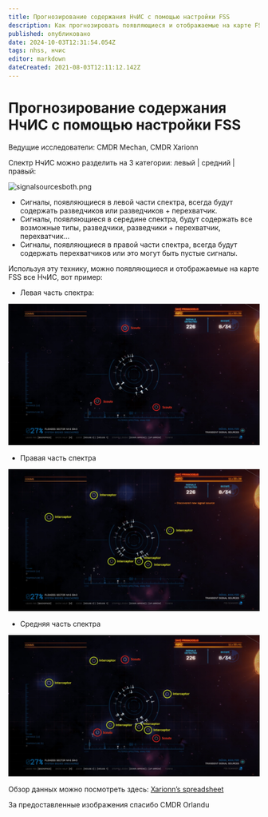 ```yaml
---
title: Прогнозирование содержания НчИС с помощью настройки FSS
description: Как прогнозировать появляющиеся и отображаемые на карте FSS все НчИС
published: опубликовано
date: 2024-10-03T12:31:54.054Z
tags: nhss, нчис
editor: markdown
dateCreated: 2021-08-03T12:11:12.142Z
---
```


# Прогнозирование содержания НчИС с помощью настройки FSS

Ведущие исследователи: CMDR Mechan, CMDR Xarionn

Спектр НчИС можно разделить на 3 категории: левый | средний | правый:

![signalsourcesboth.png](/signalsourcesboth.png)

- Сигналы, появляющиеся в левой части спектра, всегда будут содержать разведчиков или разведчиков + перехватчик.
- Сигналы, появляющиеся в середине спектра, будут содержать все возможные типы, разведчики, разведчики + перехватчик, перехватчик…
- Сигналы, появляющиеся в правой части спектра, всегда будут содержать перехватчиков или это могут быть пустые сигналы.

Используя эту технику, можно появляющиеся и отображаемые на карте FSS все НчИС, вот пример:

- Левая часть спектра:

![nhss_fss_left.jpg](/img/nhss_fss_left.jpg)


- Правая часть спектра

![nhss_fss_right.jpg](/img/nhss_fss_right.jpg)

- Средняя часть спектра

![nhss_fss_middle.jpg](/img/nhss_fss_middle.jpg)

Обзор данных можно посмотреть здесь: [Xarionn’s spreadsheet](https://docs.google.com/spreadsheets/d/14Ik0S1fV8FHJR5iJQpiSbJ1t_yntRJVBB6axeL3XErk/edit#gid=0)

За предоставленные изображения спасибо CMDR Orlandu